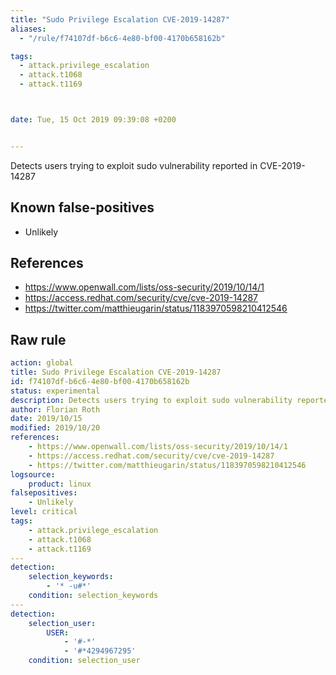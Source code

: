 ```yaml
---
title: "Sudo Privilege Escalation CVE-2019-14287"
aliases:
  - "/rule/f74107df-b6c6-4e80-bf00-4170b658162b"

tags:
  - attack.privilege_escalation
  - attack.t1068
  - attack.t1169



date: Tue, 15 Oct 2019 09:39:08 +0200


---
```


Detects users trying to exploit sudo vulnerability reported in CVE-2019-14287

<!--more-->


## Known false-positives

* Unlikely



## References

* https://www.openwall.com/lists/oss-security/2019/10/14/1
* https://access.redhat.com/security/cve/cve-2019-14287
* https://twitter.com/matthieugarin/status/1183970598210412546


## Raw rule
```yaml
action: global
title: Sudo Privilege Escalation CVE-2019-14287
id: f74107df-b6c6-4e80-bf00-4170b658162b
status: experimental
description: Detects users trying to exploit sudo vulnerability reported in CVE-2019-14287
author: Florian Roth
date: 2019/10/15
modified: 2019/10/20
references:
    - https://www.openwall.com/lists/oss-security/2019/10/14/1
    - https://access.redhat.com/security/cve/cve-2019-14287
    - https://twitter.com/matthieugarin/status/1183970598210412546
logsource:
    product: linux
falsepositives:
    - Unlikely
level: critical
tags:
    - attack.privilege_escalation
    - attack.t1068
    - attack.t1169
---
detection:
    selection_keywords:
        - '* -u#*'
    condition: selection_keywords
--- 
detection:
    selection_user:
        USER:
            - '#-*'
            - '#*4294967295'
    condition: selection_user
```
